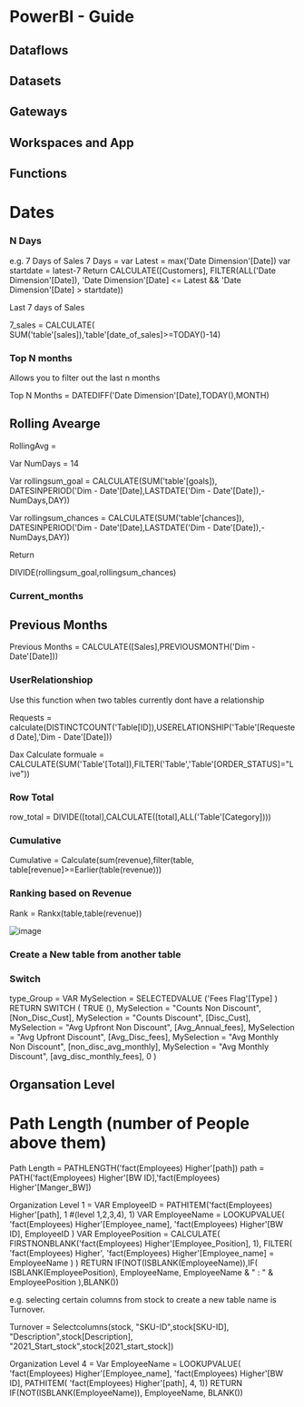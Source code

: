 # PowerBI - Guide

## Dataflows

## Datasets

## Gateways

## Workspaces and App

## Functions

# Dates

### N Days
e.g. 7 Days of Sales
7 Days = 
  var Latest = max('Date Dimension'[Date])
  var startdate = latest-7 
Return
  CALCULATE([Customers], FILTER(ALL('Date Dimension'[Date]), 'Date Dimension'[Date] <= Latest &&  'Date Dimension'[Date] > startdate))
  
 Last 7 days of Sales
 
 7_sales = CALCULATE( SUM('table'[sales]),'table'[date_of_sales]>=TODAY()-14)
  

### Top N months

Allows you to filter out the last n months 

Top N Months = DATEDIFF('Date Dimension'[Date],TODAY(),MONTH)

## Rolling Avearge
RollingAvg = 

  Var NumDays = 14

  Var rollingsum_goal =   CALCULATE(SUM('table'[goals]), DATESINPERIOD('Dim - Date'[Date],LASTDATE('Dim - Date'[Date]),-NumDays,DAY))
  
  Var rollingsum_chances = CALCULATE(SUM('table'[chances]), DATESINPERIOD('Dim - Date'[Date],LASTDATE('Dim - Date'[Date]),-NumDays,DAY))

Return 
  
  DIVIDE(rollingsum_goal,rollingsum_chances)


### Current_months

## Previous Months 

Previous Months = CALCULATE([Sales],PREVIOUSMONTH('Dim - Date'[Date]))

### UserRelationshiop
Use this function when two tables currently dont have a relationship

Requests = calculate(DISTINCTCOUNT('Table[ID]),USERELATIONSHIP('Table'[Requested Date],'Dim - Date'[Date]))

Dax Calculate formuale = CALCULATE(SUM('Table'[Total]),FILTER('Table','Table'[ORDER_STATUS]="Live"))



### Row Total

row_total = DIVIDE([total],CALCULATE([total],ALL('Table'[Category])))

### Cumulative 
Cumulative  = Calculate(sum(revenue),filter(table, table[revenue]>=Earlier(table(revenue)))

### Ranking based on Revenue
Rank = Rankx(table,table(revenue))

![image](https://user-images.githubusercontent.com/60583082/219952480-f317b96e-0fe4-41b6-bff2-498d532de4fc.png)


### Create a New table from another table

### Switch 

type_Group = 
VAR MySelection =
SELECTEDVALUE ('Fees Flag'[Type] )
RETURN
SWITCH (
TRUE (),
MySelection = "Counts Non Discount", [Non_Disc_Cust],
MySelection = "Counts Discount", [Disc_Cust],
MySelection = "Avg Upfront Non Discount", [Avg_Annual_fees],
MySelection = "Avg Upfront Discount", [Avg_Disc_fees],
MySelection = "Avg Monthly Non Discount", [non_disc_avg_monthly],
MySelection = "Avg Monthly Discount", [avg_disc_monthly_fees],
0
)



## Organsation Level

# Path Length (number of People above them)

Path Length = PATHLENGTH('fact(Employees) Higher'[path])
path = PATH('fact(Employees) Higher'[BW ID],'fact(Employees) Higher'[Manger_BW])

Organization Level 1 = 
VAR EmployeeID = PATHITEM('fact(Employees) Higher'[path], 1 #(level 1,2,3,4), 1)
VAR EmployeeName = LOOKUPVALUE(
    'fact(Employees) Higher'[Employee_name],
    'fact(Employees) Higher'[BW ID], EmployeeID
)
VAR EmployeePosition = CALCULATE(
    FIRSTNONBLANK('fact(Employees) Higher'[Employee_Position], 1),
    FILTER(
        'fact(Employees) Higher',
        'fact(Employees) Higher'[Employee_name] = EmployeeName
    )
)
RETURN
IF(NOT(ISBLANK(EmployeeName)),IF(
    ISBLANK(EmployeePosition),
    EmployeeName,
    EmployeeName & " : " & EmployeePosition
),BLANK())

e.g. selecting certain columns from stock to create a new table name is Turnover.

Turnover = Selectcolumns(stock,
                         "SKU-ID",stock[SKU-ID],
                         "Description",stock[Description],
                         "2021_Start_stock",stock[2021_start_stock])


Organization Level 4 = 
Var EmployeeName = LOOKUPVALUE(
    'fact(Employees) Higher'[Employee_name],
    'fact(Employees) Higher'[BW ID],
                    PATHITEM(
                            'fact(Employees) Higher'[path],
                            4,
                            1))
RETURN
IF(NOT(ISBLANK(EmployeeName)), EmployeeName, BLANK())
